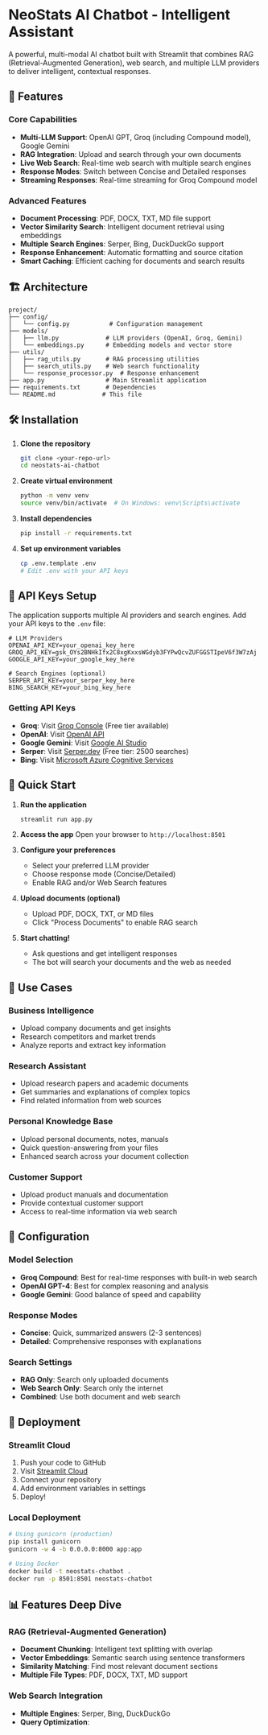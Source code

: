 # NeoStats AI Chatbot - Intelligent Assistant

A powerful, multi-modal AI chatbot built with Streamlit that combines RAG (Retrieval-Augmented Generation), web search, and multiple LLM providers to deliver intelligent, contextual responses.

## 🚀 Features

### Core Capabilities
- **Multi-LLM Support**: OpenAI GPT, Groq (including Compound model), Google Gemini
- **RAG Integration**: Upload and search through your own documents
- **Live Web Search**: Real-time web search with multiple search engines
- **Response Modes**: Switch between Concise and Detailed responses
- **Streaming Responses**: Real-time streaming for Groq Compound model

### Advanced Features
- **Document Processing**: PDF, DOCX, TXT, MD file support
- **Vector Similarity Search**: Intelligent document retrieval using embeddings
- **Multiple Search Engines**: Serper, Bing, DuckDuckGo support
- **Response Enhancement**: Automatic formatting and source citation
- **Smart Caching**: Efficient caching for documents and search results

## 🏗️ Architecture

```
project/
├── config/
│   └── config.py           # Configuration management
├── models/
│   ├── llm.py             # LLM providers (OpenAI, Groq, Gemini)
│   └── embeddings.py      # Embedding models and vector store
├── utils/
│   ├── rag_utils.py       # RAG processing utilities
│   ├── search_utils.py    # Web search functionality
│   └── response_processor.py  # Response enhancement
├── app.py                 # Main Streamlit application
├── requirements.txt       # Dependencies
└── README.md             # This file
```

## 🛠️ Installation

1. **Clone the repository**
   ```bash
   git clone <your-repo-url>
   cd neostats-ai-chatbot
   ```

2. **Create virtual environment**
   ```bash
   python -m venv venv
   source venv/bin/activate  # On Windows: venv\Scripts\activate
   ```

3. **Install dependencies**
   ```bash
   pip install -r requirements.txt
   ```

4. **Set up environment variables**
   ```bash
   cp .env.template .env
   # Edit .env with your API keys
   ```

## 🔑 API Keys Setup

The application supports multiple AI providers and search engines. Add your API keys to the `.env` file:

```env
# LLM Providers
OPENAI_API_KEY=your_openai_key_here
GROQ_API_KEY=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
GOOGLE_API_KEY=your_google_key_here

# Search Engines (optional)
SERPER_API_KEY=your_serper_key_here
BING_SEARCH_KEY=your_bing_key_here
```

### Getting API Keys

- **Groq**: Visit [Groq Console](https://console.groq.com/) (Free tier available)
- **OpenAI**: Visit [OpenAI API](https://platform.openai.com/api-keys)
- **Google Gemini**: Visit [Google AI Studio](https://makersuite.google.com/app/apikey)
- **Serper**: Visit [Serper.dev](https://serper.dev/) (Free tier: 2500 searches)
- **Bing**: Visit [Microsoft Azure Cognitive Services](https://portal.azure.com/)

## 🚀 Quick Start

1. **Run the application**
   ```bash
   streamlit run app.py
   ```

2. **Access the app**
   Open your browser to `http://localhost:8501`

3. **Configure your preferences**
   - Select your preferred LLM provider
   - Choose response mode (Concise/Detailed)
   - Enable RAG and/or Web Search features

4. **Upload documents (optional)**
   - Upload PDF, DOCX, TXT, or MD files
   - Click "Process Documents" to enable RAG search

5. **Start chatting!**
   - Ask questions and get intelligent responses
   - The bot will search your documents and the web as needed

## 🎯 Use Cases

### Business Intelligence
- Upload company documents and get insights
- Research competitors and market trends
- Analyze reports and extract key information

### Research Assistant
- Upload research papers and academic documents
- Get summaries and explanations of complex topics
- Find related information from web sources

### Personal Knowledge Base
- Upload personal documents, notes, manuals
- Quick question-answering from your files
- Enhanced search across your document collection

### Customer Support
- Upload product manuals and documentation
- Provide contextual customer support
- Access to real-time information via web search

## 🔧 Configuration

### Model Selection
- **Groq Compound**: Best for real-time responses with built-in web search
- **OpenAI GPT-4**: Best for complex reasoning and analysis
- **Google Gemini**: Good balance of speed and capability

### Response Modes
- **Concise**: Quick, summarized answers (2-3 sentences)
- **Detailed**: Comprehensive responses with explanations

### Search Settings
- **RAG Only**: Search only uploaded documents
- **Web Search Only**: Search only the internet
- **Combined**: Use both document and web search

## 🚀 Deployment

### Streamlit Cloud
1. Push your code to GitHub
2. Visit [Streamlit Cloud](https://streamlit.io/cloud)
3. Connect your repository
4. Add environment variables in settings
5. Deploy!

### Local Deployment
```bash
# Using gunicorn (production)
pip install gunicorn
gunicorn -w 4 -b 0.0.0.0:8000 app:app

# Using Docker
docker build -t neostats-chatbot .
docker run -p 8501:8501 neostats-chatbot
```

## 📊 Features Deep Dive

### RAG (Retrieval-Augmented Generation)
- **Document Chunking**: Intelligent text splitting with overlap
- **Vector Embeddings**: Semantic search using sentence transformers
- **Similarity Matching**: Find most relevant document sections
- **Multiple File Types**: PDF, DOCX, TXT, MD support

### Web Search Integration
- **Multiple Engines**: Serper, Bing, DuckDuckGo
- **Query Optimization**: